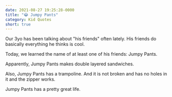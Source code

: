 ```yaml
---
date: 2021-08-27 19:25:28-0000
title: "😂 Jumpy Pants"
category: Kid Quotes
short: true
---
```


Our 3yo has been talking about "his friends" often lately. His friends do basically everything he thinks is cool.

Today, we learned the name of at least one of his friends: Jumpy Pants.

Apparently, Jumpy Pants makes double layered sandwiches. 

Also, Jumpy Pants has a trampoline. And it is not broken and has no holes in it and the zipper works.

Jumpy Pants has a pretty great life.
